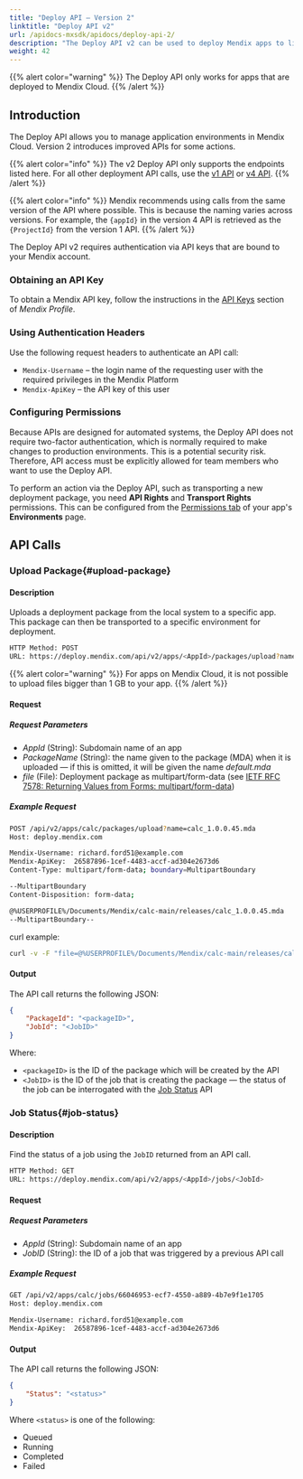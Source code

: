 ```yaml
---
title: "Deploy API – Version 2"
linktitle: "Deploy API v2"
url: /apidocs-mxsdk/apidocs/deploy-api-2/
description: "The Deploy API v2 can be used to deploy Mendix apps to licensed nodes, manage application environments in Mendix Cloud, retrieve statuses, start and stop applications, and deploy or transport new model versions to application environments."
weight: 42
---
```


{{% alert color="warning" %}}
The Deploy API only works for apps that are deployed to Mendix Cloud.
{{% /alert %}}

## Introduction

The Deploy API allows you to manage application environments in Mendix Cloud. Version 2 introduces improved APIs for some actions.

{{% alert color="info" %}}
The v2 Deploy API only supports the endpoints listed here. For all other deployment API calls, use the [v1 API](/apidocs-mxsdk/apidocs/deploy-api/) or [v4 API](/apidocs-mxsdk/apidocs/deploy-api-4/).
{{% /alert %}}

{{% alert color="info" %}}
Mendix recommends using calls from the same version of the API where possible. This is because the naming varies across versions. For example, the `{appId}` in the version 4 API is retrieved as the `{ProjectId}` from the version 1 API.
{{% /alert %}}

The Deploy API v2 requires authentication via API keys that are bound to your Mendix account.

### Obtaining an API Key

To obtain a Mendix API key, follow the instructions in the [API Keys](/community-tools/mendix-profile/user-settings/#profile-api-keys) section of *Mendix Profile*.

### Using Authentication Headers

Use the following request headers to authenticate an API call:

* `Mendix-Username` – the login name of the requesting user with the required privileges in the Mendix Platform
* `Mendix-ApiKey` – the API key of this user

### Configuring Permissions

Because APIs are designed for automated systems, the Deploy API does not require two-factor authentication, which is normally required to make changes to production environments. This is a potential security risk. Therefore, API access must be explicitly allowed for team members who want to use the Deploy API.

To perform an action via the Deploy API, such as transporting a new deployment package, you need **API Rights** and **Transport Rights** permissions. This can be configured from the [Permissions tab](/developerportal/deploy/node-permissions/#permissions-tab) of your app's **Environments** page.

## API Calls

### Upload Package{#upload-package}

#### Description

Uploads a deployment package from the local system to a specific app. This package can then be transported to a specific environment for deployment.

```bash
HTTP Method: POST
URL: https://deploy.mendix.com/api/v2/apps/<AppId>/packages/upload?name=<PackageName>
```

{{% alert color="warning" %}}
For apps on Mendix Cloud, it is not possible to upload files bigger than 1 GB to your app. 
{{% /alert %}}

#### Request

##### Request Parameters

* *AppId* (String): Subdomain name of an app
* *PackageName* (String): the name given to the package (MDA) when it is uploaded — if this is omitted, it will be given the name *default.mda*
* *file* (File): Deployment package as multipart/form-data (see [IETF RFC 7578: Returning Values from Forms: multipart/form-data](https://tools.ietf.org/html/rfc7578))

##### Example Request

<!--Check this is correct -->

```bash
POST /api/v2/apps/calc/packages/upload?name=calc_1.0.0.45.mda
Host: deploy.mendix.com

Mendix-Username: richard.ford51@example.com
Mendix-ApiKey:  26587896-1cef-4483-accf-ad304e2673d6
Content-Type: multipart/form-data; boundary=MultipartBoundary

--MultipartBoundary
Content-Disposition: form-data;

@%USERPROFILE%/Documents/Mendix/calc-main/releases/calc_1.0.0.45.mda
--MultipartBoundary--
```

curl example:

```bash
curl -v -F "file=@%USERPROFILE%/Documents/Mendix/calc-main/releases/calc_1.0.0.45.mda"  -X POST -H "Mendix-Username: richard.ford51@example.com" -H "Mendix-ApiKey: 26587896-1cef-4483-accf-ad304e2673d6" "https://deploy.mendix.com/api/v2/apps/calc/packages/upload?name=calc_1.0.0.45.mda"
```

#### Output

The API call returns the following JSON:

```json
{
    "PackageId": "<packageID>",
    "JobId": "<JobID>"
}
```

Where:

* `<packageID>` is the ID of the package which will be created by the API
* `<JobID>` is the ID of the job that is creating the package — the status of the job can be interrogated with the [Job Status](#job-status) API

### Job Status{#job-status}

#### Description

Find the status of a job using the `JobID` returned from an API call.

```bash
HTTP Method: GET
URL: https://deploy.mendix.com/api/v2/apps/<AppId>/jobs/<JobId>
```

#### Request

##### Request Parameters

* *AppId* (String): Subdomain name of an app
* *JobID* (String): the ID of a job that was triggered by a previous API call

##### Example Request

```bash
GET /api/v2/apps/calc/jobs/66046953-ecf7-4550-a889-4b7e9f1e1705
Host: deploy.mendix.com

Mendix-Username: richard.ford51@example.com
Mendix-ApiKey:  26587896-1cef-4483-accf-ad304e2673d6
```

#### Output

The API call returns the following JSON:

```json
{
    "Status": "<status>"
}
```

Where `<status>` is one of the following:

* Queued
* Running
* Completed
* Failed
